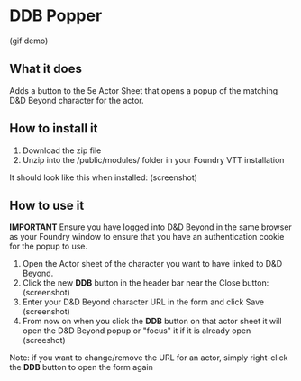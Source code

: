 # DDB Popper
(gif demo)

## What it does
Adds a button to the 5e Actor Sheet that opens a popup of the matching D&D Beyond character for the actor.

## How to install it
1. Download the zip file
2. Unzip into the /public/modules/ folder in your Foundry VTT installation

It should look like this when installed:
(screenshot)

## How to use it

**IMPORTANT** Ensure you have logged into D&D Beyond in the same browser as your Foundry window to ensure that you have an authentication cookie for the popup to use.

1. Open the Actor sheet of the character you want to have linked to D&D Beyond. 
2. Click the new **DDB** button in the header bar near the Close button:
(screenshot)
3. Enter your D&D Beyond character URL in the form and click Save
(screenshot)
4. From now on when you click the **DDB** button on that actor sheet it will open the D&D Beyond popup or "focus" it if it is already open
(screeshot)

Note: if you want to change/remove the URL for an actor, simply right-click the **DDB** button to open the form again


